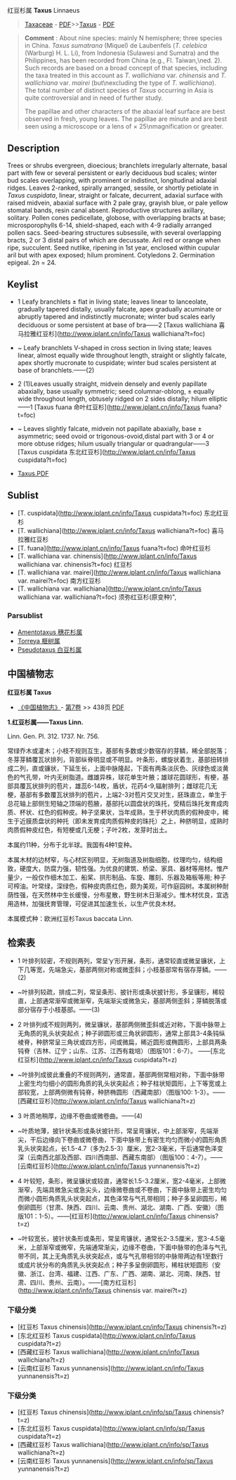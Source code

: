 红豆杉属 **Taxus** Linnaeus

> [Taxaceae](http://www.iplant.cn/info/Taxaceae?t=foc) - [PDF](http://www.iplant.cn/foc/pdf/Taxaceae.pdf)>>[Taxus](http://www.iplant.cn/info/Taxus?t=foc) - [PDF](http://www.iplant.cn/foc/pdf/Taxus.pdf)

> **Comment** : 
> About nine species: mainly N hemisphere; three species in China.
> *Taxus sumatrana* (Miquel) de Laubenfels (*T. celebica* (Warburg) H. L. Li), from Indonesia (Sulawesi and Sumatra) and the Philippines, has been recorded from China (e.g., Fl. Taiwan,\ned. 2). Such records are based on a broad concept of that species, including the taxa treated in this account as *T. wallichiana* var. *chinensis* and *T. wallichiana* var. *mairei* (but\nexcluding the type of *T. wallichiana*). The total number of distinct species of *Taxus* occurring in Asia is quite controversial and in need of further study. 
> 
> The papillae and other characters of the abaxial leaf surface are best observed in fresh, young leaves. The papillae are minute and are best seen using a microscope or a lens of × 25\nmagnification or greater.

## Description

Trees or shrubs evergreen, dioecious; branchlets irregularly alternate, basal part with few or several persistent or early deciduous bud scales; winter bud scales overlapping, with prominent or indistinct, longitudinal adaxial ridges. Leaves 2-ranked, spirally arranged, sessile, or shortly petiolate in *Taxus cuspidata*, linear, straight or falcate, decurrent, adaxial surface with raised midvein, abaxial surface with 2 pale gray, grayish blue, or pale yellow stomatal bands, resin canal absent. Reproductive structures axillary, solitary. Pollen cones pedicellate, globose, with overlapping bracts at base; microsporophylls 6-14, shield-shaped, each with 4-9 radially arranged pollen sacs. Seed-bearing structures subsessile, with several overlapping bracts, 2 or 3 distal pairs of which are decussate. Aril red or orange when ripe, succulent. Seed nutlike, ripening in 1st year, enclosed within cupular aril but with apex exposed; hilum prominent. Cotyledons 2. Germination epigeal. 2*n* = 24.

## Keylist

* 1 Leafy branchlets ± flat in living state; leaves linear to lanceolate, gradually tapered distally, usually falcate, apex gradually acuminate or abruptly tapered and indistinctly mucronate; winter bud scales early deciduous or some persistent at base of bra——2 [Taxus wallichiana 喜马拉雅红豆杉](http://www.iplant.cn/info/Taxus wallichiana?t=foc)
* ~ Leafy branchlets V-shaped in cross section in living state; leaves linear, almost equally wide throughout length, straight or slightly falcate, apex shortly mucronate to cuspidate; winter bud scales persistent at base of branchlets.——(2)

* 2 (1)Leaves usually straight, midvein densely and evenly papillate abaxially, base usually symmetric; seed columnar-oblong, ± equally wide throughout length, obtusely ridged on 2 sides distally; hilum elliptic——1 [Taxus fuana 命叶红豆杉](http://www.iplant.cn/info/Taxus fuana?t=foc)
* ~ Leaves slightly falcate, midvein not papillate abaxially, base ± asymmetric; seed ovoid or trigonous-ovoid,distal part with 3 or 4 or more obtuse ridges; hilum usually triangular or quadrangular——3 [Taxus cuspidata 东北红豆杉](http://www.iplant.cn/info/Taxus cuspidata?t=foc)

* [Taxus.PDF](http://www.iplant.cn/foc/pdf/Taxus.pdf)

## Sublist

* [T.  cuspidata](http://www.iplant.cn/info/Taxus cuspidata?t=foc)
 东北红豆杉
* [T.  wallichiana](http://www.iplant.cn/info/Taxus wallichiana?t=foc)
 喜马拉雅红豆杉
* [T.  fuana](http://www.iplant.cn/info/Taxus fuana?t=foc)
 命叶红豆杉
* [T.  wallichiana var. chinensis](http://www.iplant.cn/info/Taxus wallichiana var. chinensis?t=foc)
 红豆杉
* [T.  wallichiana var. mairei](http://www.iplant.cn/info/Taxus wallichiana var. mairei?t=foc)
 南方红豆杉
* [T.  wallichiana var. wallichiana](http://www.iplant.cn/info/Taxus wallichiana var. wallichiana?t=foc) 须弥红豆杉(原变种)",

### Parsublist

* [Amentotaxus  穗花杉属](http://www.iplant.cn/info/Amentotaxus?t=foc)
* [Torreya  榧树属](http://www.iplant.cn/info/Torreya?t=foc)
* [Pseudotaxus  白豆杉属](http://www.iplant.cn/info/Pseudotaxus?t=foc)

## 中国植物志

**红豆杉属 Taxus**

* [《中国植物志》](http://www.iplant.cn/frps)- [第7卷](http://www.iplant.cn/frps/vol/7) >> 438页 [PDF](http://www.iplant.cn/frps/pdf/7/438y.pdf)

**1.红豆杉属——Taxus Linn.**

Linn. Gen. Pl. 312. 1737. Nr. 756.

常绿乔木或灌木；小枝不规则互生，基部有多数或少数宿存的芽鳞，稀全部脱落；冬芽芽鳞覆瓦状排列，背部纵脊明显或不明显。叶条形，螺旋状着生，基部扭转排成二列，直或镰状，下延生长，上面中脉隆起，下面有两条淡灰色、灰绿色或淡黄色的气孔带，叶内无树脂道。雌雄异株，球花单生叶腋；雄球花圆球形，有梗，基部具覆瓦状排列的苞片，雄蕊6-14枚，盾状，花药4-9,辐射排列；雌球花几无梗，基部有多数覆瓦状排列的苞片，上端2-3对苞片交叉对生，胚珠直立，单生于总花轴上部侧生短轴之顶端的苞腋，基部托以圆盘状的珠托，受精后珠托发育成肉质、杯状、红色的假种皮。种子坚果状，当年成熟，生于杯状肉质的假种皮中，稀生于近膜质盘状的种托（即未发育成肉质假种皮的珠托）之上，种脐明显，成熟时肉质假种皮红色，有短梗或几无梗；子叶2枚，发芽时出土。

本属约11种，分布于北半球。我国有4种1变种。

本属木材的边材窄，与心材区别明显，无树脂道及树脂细胞，纹理均匀，结构细致，硬度大，防腐力强，韧性强。为优良的建筑、桥梁、家具、器材等用材。惟产量少，一般仅作细木加工、船桨、拱形制品、车旋、雕刻、乐器及箱板等用; 种子可榨油。叶常绿，深绿色，假种皮肉质红色，颇为美观，可作庭园树。本属树种耐荫性强，在天然林中生长缓慢，分布星散，野生树木日渐减少。惟木材优良，宜选用造林，加强抚育管理，可促进其加速生长，以生产优良木材。

本属模式种：欧洲红豆杉Taxus baccata Linn.

## 检索表

* 1 叶排列较密，不规则两列，常呈‘y’形开展，条形，通常较直或微呈镰状，上下几等宽，先端急尖，基部两侧对称或微歪斜；小枝基部常有宿存芽鳞。——(2)
* ~叶排列较疏，排成二列，常呈条形、披针形或条状披针形，多呈镰形，稀较直，上部通常渐窄或微渐窄，先端渐尖或微急尖，基部两侧歪斜；芽鳞脱落或部分宿存于小枝基部。——(3)

* 2 叶排列成不规则两列，微呈镰状，基部两侧微歪斜或近对称，下面中脉带上无角质的乳头状突起点；种子卵圆形或三角状卵圆形，通常上部具3-4条钝纵棱脊，种脐常呈三角状或四方形，间或微扁，稀近圆形或椭圆形，上部具两条钝脊（吉林、辽宁；山东、江苏、江西有栽培）（图版101：6-7）。 ——[东北红豆杉](http://www.iplant.cn/info/Taxus cuspidata?t=z)

* ~叶排列成彼此重叠的不规则两列，通常直，基部两侧常相对称，下面中脉带上密生均匀细小的圆形角质的乳头状突起点；种子柱状矩圆形，上下等宽或上部较宽，上部两侧微有钝脊，种脐椭圆形（西藏南部）（图版100: 1-3）。——[西藏红豆杉](http://www.iplant.cn/info/Taxus wallichiana?t=z)

* 3 叶质地稍厚，边缘不卷曲或微卷曲。——(4)
* ~叶质地薄，披针状条形或条状披针形，常呈弯镰状，中上部渐窄，先端渐尖，干后边缘向下卷曲或微卷曲，下面中脉带上有密生均匀而微小的圆形角质乳头状突起点，长1.5-4.7（多为2.5-3）厘米，宽2-3毫米，干后通常色泽变深（云南西北部及西部、四川西南部、西藏东南部）（图版100：4-7）。——[云南红豆杉](http://www.iplant.cn/info/Taxus yunnanensis?t=z)

* 4 叶较短，条形，微呈镰状或较直，通常长1.5-3.2厘米，宽2-4毫米，上部微渐窄，先端具微急尖或急尖头，边缘微卷曲或不卷曲，下面中脉带上密生均匀而微小圆形角质乳头状突起点，其色泽常与气孔带相同；种子多呈卵圆形，稀倒卵圆形（甘肃、陕西、四川、云南、贵州、湖北、湖南、广西、安徽）（图版101：1-5）。——[红豆杉](http://www.iplant.cn/info/Taxus chinensis?t=z)

* ~叶较宽长，披针状条形或条形，常呈弯镰状，通常长2-3.5厘米，宽3-4.5毫米，上部渐窄或微窄，先端通常渐尖，边缘不卷曲，下面中脉带的色泽与气孔带不同，其上无角质乳头状突起点，或与气孔带相邻的中脉带两边有1至数行或成片状分布的角质乳头状突起点；种子多呈倒卵圆形，稀柱状矩圆形（安徽、浙江、台湾、福建、江西、广东、广西、湖南、湖北、河南、陕西、甘肃、四川、贵州、云南）。——[南方红豆杉](http://www.iplant.cn/info/Taxus chinensis var. mairei?t=z)

### 下级分类
* [红豆杉  Taxus chinensis](http://www.iplant.cn/info/Taxus chinensis?t=z)
* [东北红豆杉  Taxus cuspidata](http://www.iplant.cn/info/Taxus cuspidata?t=z)
* [西藏红豆杉  Taxus wallichiana](http://www.iplant.cn/info/Taxus wallichiana?t=z)
* [云南红豆杉  Taxus yunnanensis](http://www.iplant.cn/info/Taxus yunnanensis?t=z)

### 下级分类
* [红豆杉  Taxus chinensis](http://www.iplant.cn/info/sp/Taxus chinensis?t=z)
* [东北红豆杉  Taxus cuspidata](http://www.iplant.cn/info/sp/Taxus cuspidata?t=z)
* [西藏红豆杉  Taxus wallichiana](http://www.iplant.cn/info/sp/Taxus wallichiana?t=z)
* [云南红豆杉  Taxus yunnanensis](http://www.iplant.cn/info/sp/Taxus yunnanensis?t=z)
